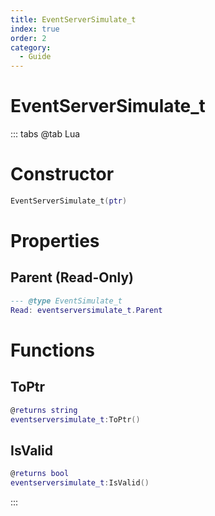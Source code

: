 ```yaml
---
title: EventServerSimulate_t
index: true
order: 2
category:
  - Guide
---
```


# EventServerSimulate_t

::: tabs
@tab Lua
# Constructor
```lua
EventServerSimulate_t(ptr)
```
# Properties
## Parent (Read-Only)
```lua
--- @type EventSimulate_t
Read: eventserversimulate_t.Parent
```
# Functions
## ToPtr
```lua
@returns string
eventserversimulate_t:ToPtr()
```
## IsValid
```lua
@returns bool
eventserversimulate_t:IsValid()
```

:::